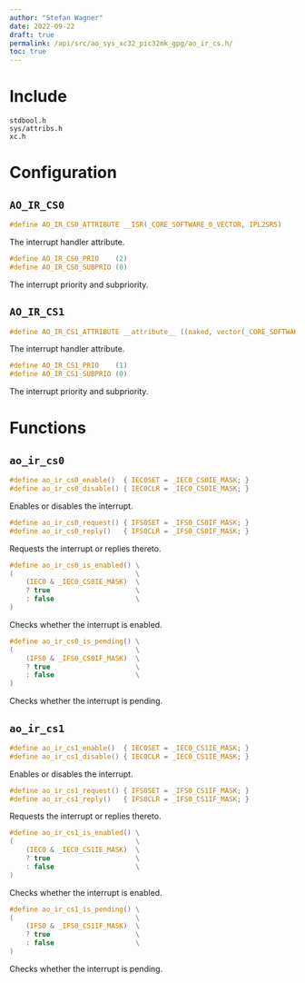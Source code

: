 ```yaml
---
author: "Stefan Wagner"
date: 2022-09-22
draft: true
permalink: /api/src/ao_sys_xc32_pic32mk_gpg/ao_ir_cs.h/
toc: true
---
```


# Include

`stdbool.h` <br/>
`sys/attribs.h` <br/>
`xc.h`

# Configuration

## `AO_IR_CS0`

```c
#define AO_IR_CS0_ATTRIBUTE __ISR(_CORE_SOFTWARE_0_VECTOR, IPL2SRS)
```

The interrupt handler attribute.

```c
#define AO_IR_CS0_PRIO    (2)
#define AO_IR_CS0_SUBPRIO (0)
```

The interrupt priority and subpriority.

## `AO_IR_CS1`

```c
#define AO_IR_CS1_ATTRIBUTE __attribute__ ((naked, vector(_CORE_SOFTWARE_1_VECTOR)))
```

The interrupt handler attribute.

```c
#define AO_IR_CS1_PRIO    (1)
#define AO_IR_CS1_SUBPRIO (0)
```

The interrupt priority and subpriority.

# Functions

## `ao_ir_cs0`

```c
#define ao_ir_cs0_enable()  { IEC0SET = _IEC0_CS0IE_MASK; }
#define ao_ir_cs0_disable() { IEC0CLR = _IEC0_CS0IE_MASK; }
```

Enables or disables the interrupt.

```c
#define ao_ir_cs0_request() { IFS0SET = _IFS0_CS0IF_MASK; }
#define ao_ir_cs0_reply()   { IFS0CLR = _IFS0_CS0IF_MASK; }
```

Requests the interrupt or replies thereto.

```c
#define ao_ir_cs0_is_enabled() \
(                              \
    (IEC0 & _IEC0_CS0IE_MASK)  \
    ? true                     \
    : false                    \
)
```

Checks whether the interrupt is enabled.

```c
#define ao_ir_cs0_is_pending() \
(                              \
    (IFS0 & _IFS0_CS0IF_MASK)  \
    ? true                     \
    : false                    \
)
```

Checks whether the interrupt is pending.

## `ao_ir_cs1`

```c
#define ao_ir_cs1_enable()  { IEC0SET = _IEC0_CS1IE_MASK; }
#define ao_ir_cs1_disable() { IEC0CLR = _IEC0_CS1IE_MASK; }
```

Enables or disables the interrupt.

```c
#define ao_ir_cs1_request() { IFS0SET = _IFS0_CS1IF_MASK; }
#define ao_ir_cs1_reply()   { IFS0CLR = _IFS0_CS1IF_MASK; }
```

Requests the interrupt or replies thereto.

```c
#define ao_ir_cs1_is_enabled() \
(                              \
    (IEC0 & _IEC0_CS1IE_MASK)  \
    ? true                     \
    : false                    \
)
```

Checks whether the interrupt is enabled.

```c
#define ao_ir_cs1_is_pending() \
(                              \
    (IFS0 & _IFS0_CS1IF_MASK)  \
    ? true                     \
    : false                    \
)
```

Checks whether the interrupt is pending.


